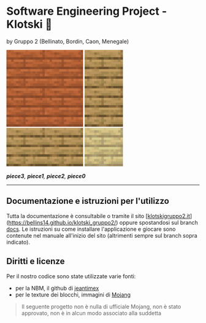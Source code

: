 # Software Engineering Project - Klotski 🧩
by Gruppo 2 (Bellinato, Bordin, Caon, Menegale)

![piece3](src/main/resources/com/klotski/app/img/piece3.png) ![piece1](src/main/resources/com/klotski/app/img/piece1.png) ![piece2](src/main/resources/com/klotski/app/img/piece2.png) ![piece0](src/main/resources/com/klotski/app/img/piece0.png)

_**piece3**, **piece1**, **piece2**, **piece0**_ 

---

## Documentazione e istruzioni per l'utilizzo
Tutta la documentazione è consultabile o tramite il sito [[klotskigruppo2.it](http://klotskigruppo2.it/)](https://bellins14.github.io/klotski_gruppo2/) oppure spostandosi sul branch [docs](https://github.com/bellins14/klotski_gruppo2/tree/docs).
Le istruzioni su come installare l'applicazione e giocare sono contenute nel manuale all'inizio del sito (altrimenti sempre sul branch sopra indicato).

## Diritti e licenze
Per il nostro codice sono state utilizzate varie fonti:
* per la NBM, il github di [jeantimex](https://github.com/jeantimex/Klotski)
* per le texture dei blocchi, immagini di [Mojang](https://www.minecraft.net/en-us/terms#commercial)
> Il seguente progetto non è nulla di ufficiale Mojang, non è stato approvato, non è in alcun modo associato alla suddetta
